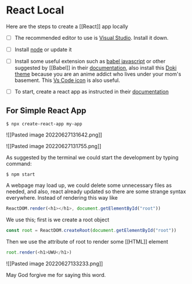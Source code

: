# React Local
Here are the steps to create a [[React]] app locally
- [ ] The recommended editor to use is [Visual Studio](https://visualstudio.microsoft.com/). Install it down. 

- [ ] Install [node](https://nodejs.org/en/) or update it

- [ ] Install some useful extension such as [babel javascript](https://marketplace.visualstudio.com/items?itemName=mgmcdermott.vscode-language-babel) or other suggested by [[Babel]] in their [documentation](https://babeljs.io/docs/en/editors), also install this [Doki theme](https://marketplace.visualstudio.com/items?itemName=unthrottled.doki-theme) because you are an anime addict who lives under your mom's basement. This [Vs Code icon](https://marketplace.visualstudio.com/items?itemName=vscode-icons-team.vscode-icons) is also useful.

- [ ] To start, create a react app as instructed in their [documentation](https://reactjs.org/docs/create-a-new-react-app.html)


## For Simple React App
```shell
$ npx create-react-app my-app
```

![[Pasted image 20220627131642.png]]

![[Pasted image 20220627131755.png]]

As suggested by the terminal we could start the development by typing command:
```shell
$ npm start
```

A webpage may load up, we could delete some unnecessary files as needed, and also, react already updated so there are some strange syntax everywhere. Instead of rendering this way like
```js
ReactDOM.render(<h1></h1>, document.getElementById("root"))
```

We use this;
first is we create a root object
```js
const root = ReactDOM.createRoot(document.getElementById("root"))
```

Then we use the attribute of root to render some  [[HTML]] element
```js
root.render(<h1>UWU</h1>)
```

![[Pasted image 20220627133233.png]]


May God forgive me for saying this word. 